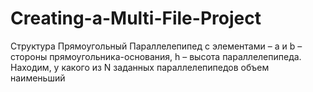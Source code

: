 # Creating-a-Multi-File-Project
Структура Прямоугольный Параллелепипед с элементами – a и b – стороны прямоугольника-основания, h – высота параллелепипеда. Находим, у какого из N заданных параллелепипедов объем наименьший
